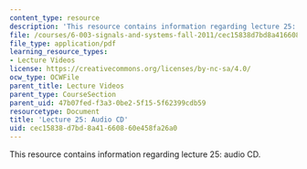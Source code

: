 ```yaml
---
content_type: resource
description: 'This resource contains information regarding lecture 25: audio CD.'
file: /courses/6-003-signals-and-systems-fall-2011/cec15838d7bd8a41660860e458fa26a0_MIT6_003F11_lec25.pdf
file_type: application/pdf
learning_resource_types:
- Lecture Videos
license: https://creativecommons.org/licenses/by-nc-sa/4.0/
ocw_type: OCWFile
parent_title: Lecture Videos
parent_type: CourseSection
parent_uid: 47b07fed-f3a3-0be2-5f15-5f62399cdb59
resourcetype: Document
title: 'Lecture 25: Audio CD'
uid: cec15838-d7bd-8a41-6608-60e458fa26a0
---
```

This resource contains information regarding lecture 25: audio CD.
